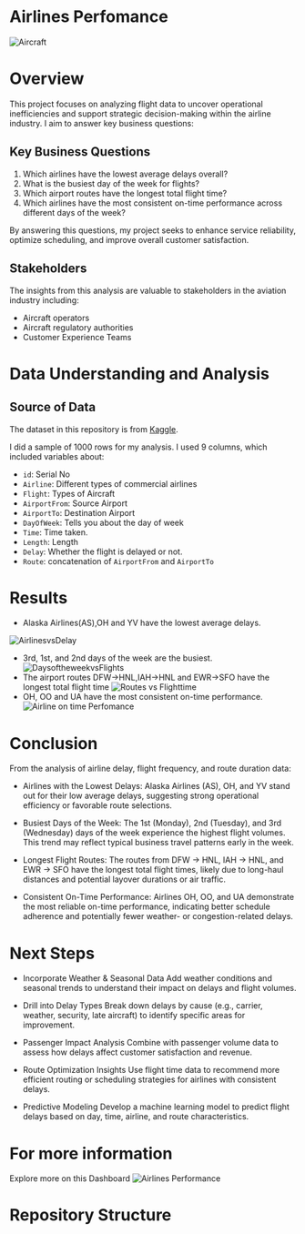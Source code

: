 # Airlines Perfomance

![Aircraft](./Images/Aircraft_image.jpg)

# Overview
This project focuses on analyzing flight data to uncover operational inefficiencies and support strategic decision-making within the airline industry. I aim to answer key 
business questions:

## Key Business Questions
1. Which airlines have the lowest average delays overall?
2. What is the busiest day of the week for flights?
3. Which airport routes have the longest total flight time?
4. Which airlines have the most consistent on-time performance across different days of the week?

By answering this questions, my project seeks to enhance service reliability, optimize scheduling, and improve overall customer satisfaction.

## Stakeholders
The insights from this analysis are valuable to stakeholders in the aviation industry including:
- Aircraft operators
- Aircraft regulatory authorities
- Customer Experience Teams

# Data Understanding and Analysis
## Source of Data
The dataset in this repository is from [Kaggle](https://www.kaggle.com/datasets/jimschacko/airlines-dataset-to-predict-a-delay). 

I did a sample of 1000 rows for my analysis. I used 9 columns, which included variables about:
- `id`: Serial No
- `Airline`: Different types of commercial airlines
- `Flight`: Types of Aircraft
- `AirportFrom`: Source Airport
- `AirportTo`: Destination Airport
- `DayOfWeek`: Tells you about the day of week
- `Time`: Time taken. 
- `Length`: Length
- `Delay`: Whether the flight is delayed or not.
- `Route`: concatenation of `AirportFrom` and `AirportTo`

# Results
- Alaska Airlines(AS),OH and YV have the lowest average delays.                      

![AirlinesvsDelay](./Images/Airlines_vs_delay.jpg)
- 3rd, 1st, and 2nd days of the week are the busiest.
![DaysoftheweekvsFlights](./Images/Dayoftheweek_vs_no._of_flights.jpg)
- The airport routes DFW→HNL,IAH→HNL and EWR→SFO have the longest total flight time
![Routes vs Flighttime](./Images/Routes_vs_flighttime.jpg)
- OH, OO and UA have the most consistent on-time performance.
![Airline on time Perfomance](./Images/Airlineontimeperformance.jpg)

# Conclusion
From the analysis of airline delay, flight frequency, and route duration data:

- Airlines with the Lowest Delays:
Alaska Airlines (AS), OH, and YV stand out for their low average delays, suggesting strong operational efficiency or favorable route selections.

- Busiest Days of the Week:
The 1st (Monday), 2nd (Tuesday), and 3rd (Wednesday) days of the week experience the highest flight volumes. This trend may reflect typical business travel patterns early in the week.

- Longest Flight Routes:
The routes from DFW → HNL, IAH → HNL, and EWR → SFO have the longest total flight times, likely due to long-haul distances and potential layover durations or air traffic.

- Consistent On-Time Performance:
Airlines OH, OO, and UA demonstrate the most reliable on-time performance, indicating better schedule adherence and potentially fewer weather- or congestion-related delays.

# Next Steps
- Incorporate Weather & Seasonal Data
Add weather conditions and seasonal trends to understand their impact on delays and flight volumes.

- Drill into Delay Types
Break down delays by cause (e.g., carrier, weather, security, late aircraft) to identify specific areas for improvement.

- Passenger Impact Analysis
Combine with passenger volume data to assess how delays affect customer satisfaction and revenue.

- Route Optimization Insights
Use flight time data to recommend more efficient routing or scheduling strategies for airlines with consistent delays.

- Predictive Modeling
Develop a machine learning model to predict flight delays based on day, time, airline, and route characteristics.



# For more information
Explore more on this Dashboard
![Airlines Performance](Dashboard.jpg)


# Repository Structure

